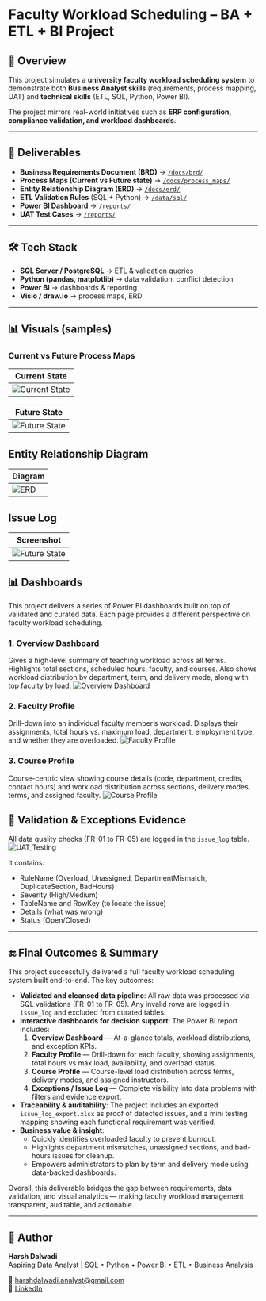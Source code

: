 # Faculty Workload Scheduling – BA + ETL + BI Project

## 📌 Overview
This project simulates a **university faculty workload scheduling system** to demonstrate both **Business Analyst skills** (requirements, process mapping, UAT) and **technical skills** (ETL, SQL, Python, Power BI).

The project mirrors real-world initiatives such as **ERP configuration, compliance validation, and workload dashboards**.

---

## 📂 Deliverables
- **Business Requirements Document (BRD)** → [`/docs/brd/`](docs/business_requirements_document/Faculty_Workload_BRD_v0.1.md)
- **Process Maps (Current vs Future state)** → [`/docs/process_maps/`](./docs/process_maps/)
- **Entity Relationship Diagram (ERD)** → [`/docs/erd/`](./docs/erd/)
- **ETL Validation Rules** (SQL + Python) → [`/data/sql/`](./data/sql/)
- **Power BI Dashboard** → [`/reports/`](./reports/Dashboard.pbix)
- **UAT Test Cases** → [`/reports/`](./reports/issue_log_export.csv)

---

## 🛠 Tech Stack
- **SQL Server / PostgreSQL** → ETL & validation queries  
- **Python (pandas, matplotlib)** → data validation, conflict detection  
- **Power BI** → dashboards & reporting  
- **Visio / draw.io** → process maps, ERD  

---

## 📊 Visuals (samples)

### Current vs Future Process Maps
| Current State |
|---------------|
| ![Current State](./docs/process_maps/ProcessMap_CurrentState.png) |

| Future State |
|---------------|
| ![Future State](./docs/process_maps/ProcessMap_FutureState.png) |

## Entity Relationship Diagram
| Diagram |
|---------|
| ![ERD](./docs/erd/erd.png) |

## Issue Log
| Screenshot |
|------------|
| ![Future State](./docs/issue_log/Screenshot%202025-09-23%20012420.png) |

## 📊 Dashboards

This project delivers a series of Power BI dashboards built on top of validated and curated data. Each page provides a different perspective on faculty workload scheduling.

### 1. Overview Dashboard
Gives a high-level summary of teaching workload across all terms. Highlights total sections, scheduled hours, faculty, and courses. Also shows workload distribution by department, term, and delivery mode, along with top faculty by load.
![Overview Dashboard](screenshots/1.Overview_Dashboard.png)

### 2. Faculty Profile
Drill-down into an individual faculty member’s workload. Displays their assignments, total hours vs. maximum load, department, employment type, and whether they are overloaded.
![Faculty Profile](screenshots/2.Faculty_Profile.png)

### 3. Course Profile
Course-centric view showing course details (code, department, credits, contact hours) and workload distribution across sections, delivery modes, terms, and assigned faculty.
![Course Profile](screenshots/3.Course_Profile.png)

## 📝 Validation & Exceptions Evidence
All data quality checks (FR-01 to FR-05) are logged in the `issue_log` table.  
![UAT_Testing](screenshots/UAT_Testing.png)

It contains:
- RuleName (Overload, Unassigned, DepartmentMismatch, DuplicateSection, BadHours)
- Severity (High/Medium)
- TableName and RowKey (to locate the issue)
- Details (what was wrong)
- Status (Open/Closed)

---

## 🔚 Final Outcomes & Summary

This project successfully delivered a full faculty workload scheduling system built end-to-end. The key outcomes:

- **Validated and cleansed data pipeline**: All raw data was processed via SQL validations (FR-01 to FR-05). Any invalid rows are logged in `issue_log` and excluded from curated tables.  
- **Interactive dashboards for decision support**: The Power BI report includes:  
  1. **Overview Dashboard** — At-a-glance totals, workload distributions, and exception KPIs.  
  2. **Faculty Profile** — Drill-down for each faculty, showing assignments, total hours vs max load, availability, and overload status.  
  3. **Course Profile** — Course-level load distribution across terms, delivery modes, and assigned instructors.  
  4. **Exceptions / Issue Log** — Complete visibility into data problems with filters and evidence export.  
- **Traceability & auditability**: The project includes an exported `issue_log_export.xlsx` as proof of detected issues, and a mini testing mapping showing each functional requirement was verified.  
- **Business value & insight**:
  - Quickly identifies overloaded faculty to prevent burnout.  
  - Highlights department mismatches, unassigned sections, and bad-hours issues for cleanup.  
  - Empowers administrators to plan by term and delivery mode using data-backed dashboards.

Overall, this deliverable bridges the gap between requirements, data validation, and visual analytics — making faculty workload management transparent, auditable, and actionable.

---

## 👤 Author
**Harsh Dalwadi**  
Aspiring Data Analyst | SQL • Python • Power BI • ETL • Business Analysis  

📧 harshdalwadi.analyst@gmail.com  
🔗 [LinkedIn](https://www.linkedin.com/in/harshhd)  
